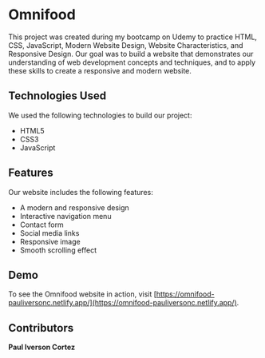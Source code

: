 # Omnifood

This project was created during my bootcamp on Udemy to practice HTML, CSS, JavaScript, Modern Website Design, Website Characteristics, and Responsive Design. Our goal was to build a website that demonstrates our understanding of web development concepts and techniques, and to apply these skills to create a responsive and modern website.

## Technologies Used

We used the following technologies to build our project:

- HTML5
- CSS3
- JavaScript

## Features

Our website includes the following features:

- A modern and responsive design
- Interactive navigation menu
- Contact form
- Social media links
- Responsive image
- Smooth scrolling effect

## Demo

To see the Omnifood website in action, visit [https://omnifood-pauliversonc.netlify.app/](https://omnifood-pauliversonc.netlify.app/).

## Contributors

**Paul Iverson Cortez**
